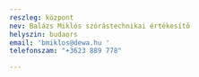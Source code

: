 ```yaml
---
reszleg: központ
nev: Balázs Miklós szórástechnikai értékesítő
helyszin: budaors
email: 'bmiklos@dewa.hu '
telefonszam: "+3623 889 778"

---
```

